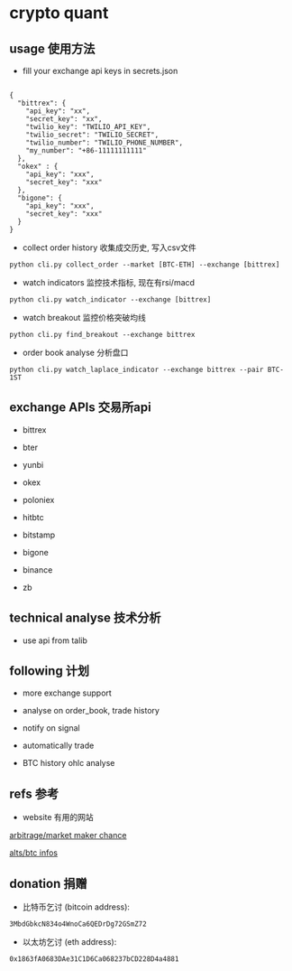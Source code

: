 # crypto quant

## usage 使用方法

- fill your exchange api keys in secrets.json

```

{
  "bittrex": {
    "api_key": "xx",
    "secret_key": "xx",
    "twilio_key": "TWILIO_API_KEY",
    "twilio_secret": "TWILIO_SECRET",
    "twilio_number": "TWILIO_PHONE_NUMBER",
    "my_number": "+86-11111111111"
  },
  "okex" : {
    "api_key": "xxx",
    "secret_key": "xxx"
  },
  "bigone": {
    "api_key": "xxx",
    "secret_key": "xxx"
  }
}

```

- collect order history  收集成交历史, 写入csv文件

 `python cli.py collect_order --market [BTC-ETH] --exchange [bittrex]`

- watch indicators       监控技术指标, 现在有rsi/macd

 `python cli.py watch_indicator --exchange [bittrex]`

- watch breakout         监控价格突破均线

 `python cli.py find_breakout --exchange bittrex`

- order book analyse     分析盘口

 `python cli.py watch_laplace_indicator --exchange bittrex --pair BTC-1ST`

## exchange APIs 交易所api

- bittrex

- bter

- yunbi

- okex

- poloniex

- hitbtc

- bitstamp

- bigone

- binance

- zb


## technical analyse 技术分析

- use api from talib


## following 计划

- more exchange support

- analyse on order_book, trade history

- notify on signal

- automatically trade

- BTC history ohlc analyse


## refs 参考

- website 有用的网站

 [arbitrage/market maker chance](http://data.bitcoinity.org/)
 
 [alts/btc infos](https://coinmarketcap.com/)

## donation 捐赠

- 比特币乞讨  (bitcoin address):
 
 `3MbdGbkcN834o4WnoCa6QEDrDg72GSmZ72`
 
- 以太坊乞讨 (eth address):

 `0x1863fA0683DAe31C1D6Ca068237bCD228D4a4881`
